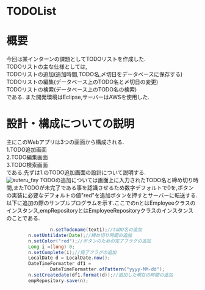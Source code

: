 TODOList
====
# 概要
今回は某インターンの課題としてTODOリストを作成した.<br>
TODOリストの主な仕様としては,<br>
TODOリストの追加(追加時間,TODO名,〆切日をデータベースに保存する)<br>
TODOリストの編集(データベース上のTODO名と〆切日の変更)<br>
TODOリストの検索(データベース上のTODO名の検索)<br>
である.
また開発環境はEclipse,サーバーはAWSを使用した.
# 設計・構成についての説明
主にこのWebアプリは3つの画面から構成される.<br>
1.TODO追加画面<br>
2.TODO編集画面<br>
3.TODO検索画面<br>
である.先ずは1.のTODO追加画面の設計について説明する.<br>
![suteru_fay](https://user-images.githubusercontent.com/52820882/62184351-ae2b8780-b398-11e9-8c2a-b372d3467e81.png)
TODOの追加については画面上に入力されたTODO名と締め切り時間,またTODOが未完了である事を認識させるため数字デフォルトで0を,ボタンの実装に必要なデフォルトの値"red"を追加ボタンを押すとサーバーに転送する.以下に追加の際のサンプルプログラムを示す.ここでのnとはEmployeeクラスのインスタンス,empRepositoryとはEmployeeRepositoryクラスのインスタンスのことである.
```java:push.java
                n.setTodoname(text1);//toDO名の追加
		n.setUntildate(Date);//締め切り時間の追加
		n.setColor("red");//ボタンのための完了フラグの追加
		Long i =(long) 0;
		n.setComplete(i);//完了フラグの追加
		LocalDate d = LocalDate.now();
		DateTimeFormatter df1 = 
				DateTimeFormatter.ofPattern("yyyy-MM-dd");
		n.setCreatedate(df1.format(d));//追加した現在の時間の追加
		empRepository.save(n);
```
